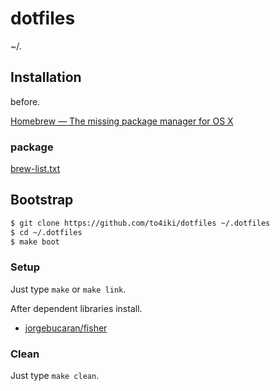 dotfiles
========

~/.

## Installation

before.

[Homebrew — The missing package manager for OS X](http://brew.sh/)

### package
[brew\-list\.txt](https://gist.github.com/to4iki/aeee55a2126ffecb7199cd3b644b3e19)

## Bootstrap

```bash
$ git clone https://github.com/to4iki/dotfiles ~/.dotfiles
$ cd ~/.dotfiles
$ make boot
```

### Setup
Just type `make` or `make link`.

After dependent libraries install.
- [jorgebucaran/fisher](https://github.com/jorgebucaran/fisher)

### Clean
Just type `make clean`.
